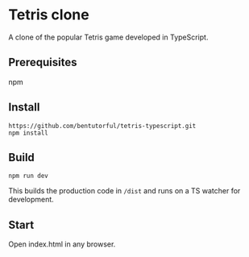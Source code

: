# Tetris clone

A clone of the popular Tetris game developed in TypeScript.

## Prerequisites

npm

## Install

```
https://github.com/bentutorful/tetris-typescript.git
npm install
```

## Build

```
npm run dev
```

This builds the production code in `/dist` and runs on a TS watcher for development.

## Start

Open index.html in any browser.

